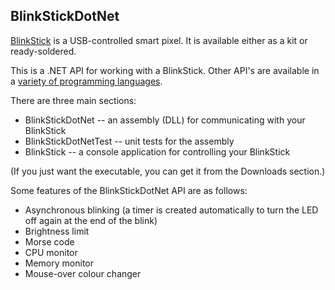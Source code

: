 BlinkStickDotNet
----------------

[BlinkStick](www.blinkstick.com) is a USB-controlled smart pixel. It is
available either as a kit or ready-soldered.

This is a .NET API for working with a BlinkStick.
Other API's are available in a [variety of programming
languages](http://www.blinkstick.com/help/api-implementations).

There are three main sections:
* BlinkStickDotNet -- an assembly (DLL) for communicating with your BlinkStick
* BlinkStickDotNetTest -- unit tests for the assembly
* BlinkStick -- a console application for controlling your BlinkStick

(If you just want the executable, you can get it from the Downloads section.)

Some features of the BlinkStickDotNet API are as follows:
* Asynchronous blinking (a timer is created automatically to turn the LED off
again at the end of the blink)
* Brightness limit
* Morse code
* CPU monitor
* Memory monitor
* Mouse-over colour changer

